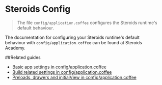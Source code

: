 Steroids&nbsp;Config
====================

> The file `config/application.coffee` configures the Steroids runtime's default behaviour.

The documentation for configuring your Steroids runtime's default behaviour with `config/application.coffee` can be found at Steroids Academy.

##Related guides

- [Basic app settings in config/application.coffee](https://academy.appgyver.com/guides/129-basic-app-settings-in-configapplicationcoffee)
- [Build related settings in config/application.coffee](https://academy.appgyver.com/guides/130-build-related-settings-in-configapplicationcoffee)
- [Preloads, drawers and initialView in config/application.coffee](https://academy.appgyver.com/guides/131-preloads-drawers-and-initialview-in-configapplicationcoffee)